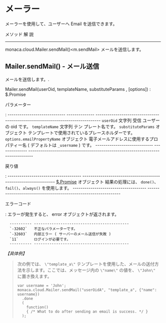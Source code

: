 メーラー
========

メーラーを使用して、ユーザーへ Email を送信できます。

  メソッド 解                                        説
  -------------------------------------------------- ----------------------
  monaca.cloud.Mailer.sendMail()&lt;m.sendMail&gt;   メールを送信します。

Mailer.sendMail() - メール送信
------------------------------

メールを送信します。.

Mailer.sendMail(userOid, templateName, substituteParams , \[options\]) : \$.Promise

パラメーター

:   ----------------------------- -------------- --------------------------------------------------------------------------------
      `userOid`                     文字列 受信    ユーザーの oid です。
      `templateName`                文字列 テン    プレート名です。
      `substituteParams`            オブジェクト   テンプレートで使用されているプレースホルダーです。
      `options.emailPropertyName`   オブジェクト   電子メールアドレスに使用するプロパティー名 ( デフォルトは `_username` ) です。
      ----------------------------- -------------- --------------------------------------------------------------------------------

戻り値

:   ------------------------------------- ----------------------------------------------------------------
      [\$.Promise](../other) オブジェクト   結果の処理には、 `done()`、`fail()`、`always()` を使用します。
      ------------------------------------- ----------------------------------------------------------------

エラーコード

:   エラーが発生すると、 error オブジェクトが返されます。

      ---------- -------------------------------------------
      `-32602`   不正なパラメーターです。
      `-32603`   内部エラー ( サーバーのメール送信が失敗 )
      `11`       ログインが必要です。
      ---------- -------------------------------------------

*【具体例】*

> 次の例では、 `\"template_a\"`
> テンプレートを使用した、メールの送付方法を示します。ここでは、メッセージ内の
> `\"name\"` の値を、 `\"John\"` に置き換えます。
>
> ``` {.sourceCode .javascript}
> var username = 'John';
> monaca.cloud.Mailer.sendMail("userOidA", "template_a", {"name": username})
>   .done
>   (
>     function()
>     { /* What to do after sending an email is success. */ }
>   );
> ```
